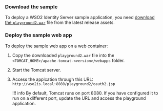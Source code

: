 
### Download the sample

To deploy a WSO2 Identity Server sample application, you need [download the `playground2.war`](https://github.com/wso2/samples-is/releases/download/v4.3.0/playground2.war) file from the latest release assets.

### Deploy the sample web app

To deploy the sample web app on a web container:

1. Copy the downloaded `playground2.war` file into the `<TOMCAT_HOME>/apache-tomcat-<version>/webapps` folder.

2. Start the Tomcat server.

3. Access the applcation through this URL: `http://wso2is.local:8080/playground2/oauth2.jsp`

    !!! info
        By default, Tomcat runs on port 8080. If you have configured it to run on a different port, update the URL and access the playground application.  
